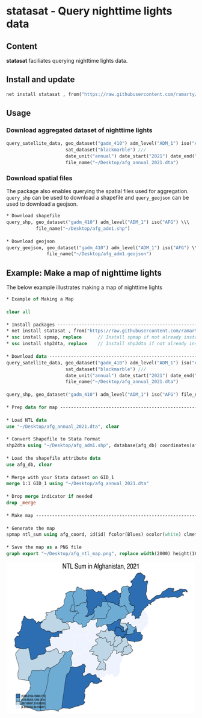 # statasat - Query nighttime lights data

## Content

__statasat__ faciliates querying nighttime lights data.

## Install and update

```stata
net install statasat , from("https://raw.githubusercontent.com/ramarty/stata-satellite/master/src") replace
```

## Usage

### Download aggregated dataset of nighttime lights

```stata
query_satellite_data, geo_dataset("gadm_410") adm_level("ADM_1") iso("AFG") ///
                      sat_dataset("blackmarble") /// 
                      date_unit("annual") date_start("2021") date_end("2021") ///
                      file_name("~/Desktop/afg_annual_2021.dta")
```

### Download spatial files

The package also enables querying the spatial files used for aggregation. `query_shp` can be used to download a shapefile and `query_geojson` can be used to download a geojson.

```stata
* Download shapefile
query_shp, geo_dataset("gadm_410") adm_level("ADM_1") iso("AFG") \\\
           file_name("~/Desktop/afg_adm1.shp")

* Download geojson
query_geojson, geo_dataset("gadm_410") adm_level("ADM_1") iso("AFG") \\\
               file_name("~/Desktop/afg_adm1.geojson")
```

## Example: Make a map of nighttime lights

The below example illustrates making a map of nighttime lights

```stata
* Example of Making a Map

clear all

* Install packages -------------------------------------------------------------
* net install statasat , from("https://raw.githubusercontent.com/ramarty/stata-satellite/master/src") replace
* ssc install spmap, replace      // Install spmap if not already installed
* ssc install shp2dta, replace    // Install shp2dta if not already installed

* Download data ----------------------------------------------------------------
query_satellite_data, geo_dataset("gadm_410") adm_level("ADM_1") iso("AFG") ///
					  sat_dataset("blackmarble") ///
					  date_unit("annual") date_start("2021") date_end("2021") ///
					  file_name("~/Desktop/afg_annual_2021.dta")
						  
query_shp, geo_dataset("gadm_410") adm_level("ADM_1") iso("AFG") file_name("~/Desktop/afg_adm1.shp")

* Prep data for map ------------------------------------------------------------

* Load NTL data
use "~/Desktop/afg_annual_2021.dta", clear

* Convert Shapefile to Stata Format
shp2dta using "~/Desktop/afg_adm1.shp", database(afg_db) coordinates(afg_coord) genid(id) replace

* Load the shapefile attribute data
use afg_db, clear

* Merge with your Stata dataset on GID_1
merge 1:1 GID_1 using "~/Desktop/afg_annual_2021.dta"

* Drop merge indicator if needed
drop _merge

* Make map ---------------------------------------------------------------------

* Generate the map
spmap ntl_sum using afg_coord, id(id) fcolor(Blues) ocolor(white) clmethod(quantile) title("NTL Sum in Afghanistan, 2021")
    
* Save the map as a PNG file
graph export "~/Desktop/afg_ntl_map.png", replace width(2000) height(1600)
```

<p align="center">
<img src="man/figures/afg_ntl_map.png" alt="Nighttime Lights Example" width="500"/>
</p>
